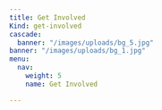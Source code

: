 ```yaml
---
title: Get Involved 
Kind: get-involved
cascade:
  banner: "/images/uploads/bg_5.jpg"
banner: "/images/uploads/bg_1.jpg"
menu:
  nav:
    weight: 5
    name: Get Involved

---
```

